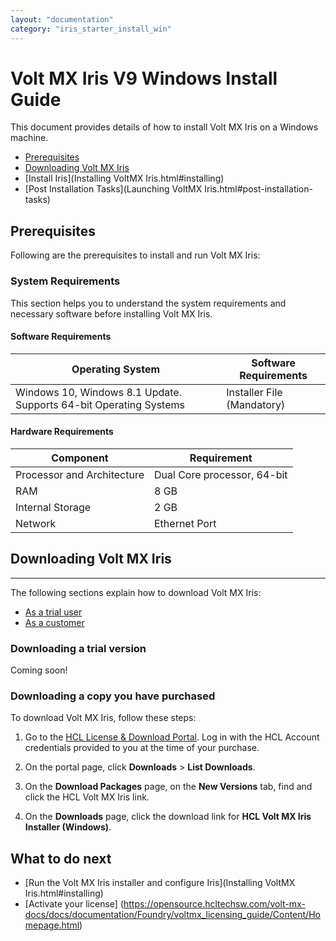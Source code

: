 ```yaml
---
layout: "documentation"
category: "iris_starter_install_win"
---
```

                                     
<!--
[](#)

*   [Prerequisites](Prerequisites.html#prerequisites)
    *   [System Requirements](Prerequisites.html#system-requirements)
    *   [Download Volt MX Iris](Prerequisites.html#download)
*   [Install Volt MX Iris](Installing VoltMX Iris.html#installing)
    *   [Configuring Volt MX Iris to use a Proxy server](Installing VoltMX Iris.html#configuring-to-use-a-proxy-server)
        *   [Basic Proxy](Installing VoltMX Iris.html#basic-proxy)
        *   [NTLM Proxy](Installing VoltMX Iris.html#ntlm-proxy)
        *   [Custom NTLM Proxy](Installing VoltMX Iris.html#custom-ntlm-proxy)
        *   [White-list Essential Domains](Installing VoltMX Iris.html#white-list-essential-domains)
*   [Post Installation Tasks](Launching VoltMX Iris.html#post-installation-tasks)
    *   [Launching Volt MX Iris](Launching VoltMX Iris.html#launching)
*   [Update Volt MX Iris](Upgrade.html)
*   [FAQs](StudioInstallation_FAQs.html#appendix-frequently-asked-questions-faqs)

[](#)

*   All Files
-->

Volt MX  Iris V9 Windows Install Guide
======================================

This document provides details of how to install Volt MX Iris on a Windows machine.

*   [Prerequisites](#prerequisites)
*   [Downloading Volt MX Iris](#downloading-volt-mx-iris)
*   [Install Iris](Installing VoltMX Iris.html#installing)
*   [Post Installation Tasks](Launching VoltMX Iris.html#post-installation-tasks)

## Prerequisites

Following are the prerequisites to install and run Volt MX Iris:

### System Requirements

This section helps you to understand the system requirements and necessary software before installing Volt MX Iris.

#### Software Requirements

  
| Operating System | Software Requirements |
| --- | --- |
| Windows 10, Windows 8.1 Update. Supports 64-bit Operating Systems | Installer File (Mandatory) |

#### Hardware Requirements

  
| Component | Requirement |
| --- | --- |
| Processor and Architecture | Dual Core processor, 64-bit |
| RAM | 8 GB |
| Internal Storage | 2 GB |
| Network | Ethernet Port |

## Downloading Volt MX Iris
----------------------------

The following sections explain how to download Volt MX Iris:

*   [As a trial user](#downloading-a-trial-version)
*   [As a customer](#downloading-with-an-account)

### Downloading a trial version

Coming soon!

<!--
Before downloading the Iris trial version, you must create a Volt MX account. You can go to the Volt MX website and create a new account, or respond to an email invitation from an existing VoltMX user. To create your account, follow these steps:

1. If you received an invitation email, click **Accept Invitation**. Otherwise, go to [https://manage.demo-hclvoltmx.com/registration](https://manage.demo-hclvoltmx.com/registration).  

2. On the **Registration** page, provide the required details and click **Start Free Trial**.

3. When you receive your registration confirmation email, respond by clicking **Activate Account**.
  
4. On the activation page, provide the required details and click **Activate My Account**.
    
Your account is activated, and the Volt MX Foundry Console appears. The Iris installer should start downloading automatically. If not, or if you want to download the installer later, follow these steps:
    
**Note:** You must have administrative rights on your computer to install Volt MX Iris.
    
    1.  Go to [community.hclvoltmx.com/downloads](http://community.hclvoltmx.com/downloads).
	
    2.  Type your email address and password, and then click **Sign In**. The downloads page appears.
	
    3. Under **VoltMX Iris**, click the **Download** button for Installer\_Windows.

    The installer is downloaded to your computer.
-->

### Downloading a copy you have purchased

To download Volt MX Iris, follow these steps:

1. Go to the [HCL License & Download Portal](https://hclsoftware.flexnetoperations.com/flexnet/operationsportal/logon.do?logoff=true). Log in with the HCL Account credentials provided to you at the time of your purchase.

2. On the portal page, click **Downloads** > **List Downloads**.

3. On the **Download Packages** page, on the **New Versions** tab, find and click the HCL Volt MX Iris link.

4. On the **Downloads** page, click the download link for **HCL Volt MX Iris Installer (Windows)**.

## What to do next

* [Run the Volt MX Iris installer and configure Iris](Installing VoltMX Iris.html#installing)
* [Activate your license] (https://opensource.hcltechsw.com/volt-mx-docs/docs/documentation/Foundry/voltmx_licensing_guide/Content/Homepage.html)

<!--
*   [Prerequisites](#prerequisites)
    *   [System Requirements](#system-requirements)
    *   [Download Volt MX Iris](#download)
*   [Install Volt MX Iris](Installing VoltMX Iris.html#installing)
    *   [Configuring Volt MX Iris to use a Proxy server](Installing VoltMX Iris.html#configuring-to-use-a-proxy-server)
*   [Post Installation Tasks](Launching VoltMX Iris.html#post-installation-tasks)
    *   [Launching Volt MX Iris](Launching VoltMX Iris.html#launching)
*   [Update Volt MX Iris](Upgrade.html)
*   [FAQs](StudioInstallation_FAQs.html#appendix-frequently-asked-questions-faqs)

-->